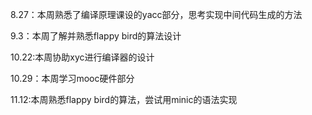 8.27：本周熟悉了编译原理课设的yacc部分，思考实现中间代码生成的方法

9.3：本周了解并熟悉flappy bird的算法设计

10.22:本周协助xyc进行编译器的设计

10.29：本周学习mooc硬件部分

11.12:本周熟悉flappy bird的算法，尝试用minic的语法实现

